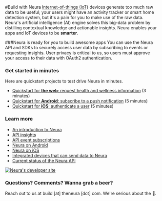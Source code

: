 #Build with Neura 
[Internet-of-things (IoT)](http://en.wikipedia.org/wiki/Internet_of_Things) devices generate too much raw data to be useful; your users might have an activity tracker or smart home detection system, but it's a pain for you to make use of the raw data.  Neura's artificial intelligence (AI) engine solves this big-data problem by distilling contextual knowledge and actionable insights. Neura enables your apps and IoT devices to be **smarter**.  

###Neura is ready for you to build awesome apps
You can use the Neura API and SDKs to securely access user data by subscribing to events or requesting insights.  User privacy is critical to us, so users must approve your access to their data with OAuth2 authentication.

### Get started in minutes
Here are quickstart projects to test drive Neura in minutes. 
 - [Quickstart for **the web**: request health and wellness information](https://github.com/NeuraLabs/Neura_documentation/blob/master/text/quickstartPull.md) (3 minutes)  
 - [Quickstart for **Android**: subscribe to a push notification](https://github.com/NeuraLabs/Neura_documentation/blob/master/text/quickstartPush.md) (5 minutes)  
 - [Quickstart for **iOS**: authenticate a user](https://github.com/NeuraLabs/Neura_documentation/blob/master/text/quickstart_iOS.md) (5 minutes)  

### Learn more
 - [An introduction to Neura](https://github.com/NeuraLabs/Neura_documentation/blob/master/text/basics.md)   
 - [API insights](https://github.com/NeuraLabs/Neura_documentation/blob/master/text/pull.md)   
 - [API event subscriptions](https://github.com/NeuraLabs/Neura_documentation/blob/master/text/push.md)   
 - [Neura on Android](https://github.com/NeuraLabs/Neura_documentation/blob/master/text/SDK_Android.md)  
 - [Neura on iOS](https://github.com/NeuraLabs/Neura_documentation/blob/master/text/SDK_iOS.md)  
 - [Integrated devices that can send data to Neura](https://github.com/NeuraLabs/Neura_documentation/blob/master/text/integrations.md) 
 - [Current status of the Neura API](https://github.com/NeuraLabs/Neura_documentation/blob/master/text/status.md) 

[![Neura's developer site](https://github.com/NeuraLabs/Neura_documentation/blob/master/resources/buttonNeuraDevSite.png)](https://dev.theneura.com)  

### Questions? Comments? Wanna grab a beer?
Reach out to us at build [at] theneura [dot] com.  We're serious about the :beer:.

